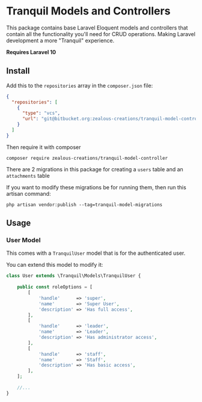 # Tranquil Models and Controllers

This package contains base Laravel Eloquent models and controllers that contain all the functionality you'll need for CRUD operations. Making Laravel development a more "Tranquil" experience.

**Requires Laravel 10**

## Install

Add this to the `repositories` array in the `composer.json` file:

```json
{
  "repositories": [
    {
      "type": "vcs",
      "url": "git@bitbucket.org:zealous-creations/tranquil-model-controller.git"
    }
  ]
}
```

Then require it with composer

```shell
composer require zealous-creations/tranquil-model-controller
```

There are 2 migrations in this package for creating a `users` table and an `attachments` table

If you want to modify these migrations be for running them, then run this artisan command:
```shell
php artisan vendor:publish --tag=tranquil-model-migrations
```

## Usage

### User Model

This comes with a `TranquilUser` model that is for the authenticated user.

You can extend this model to modify it:

```php
class User extends \Tranquil\Models\TranquilUser {
    
    public const roleOptions = [
		[
			'handle'      => 'super',
			'name'        => 'Super User',
			'description' => 'Has full access',
		],
		[
			'handle'      => 'leader',
			'name'        => 'Leader',
			'description' => 'Has administrator access',
		],
		[
			'handle'      => 'staff',
			'name'        => 'Staff',
			'description' => 'Has basic access',
		],
	];
	
	//...
}
```